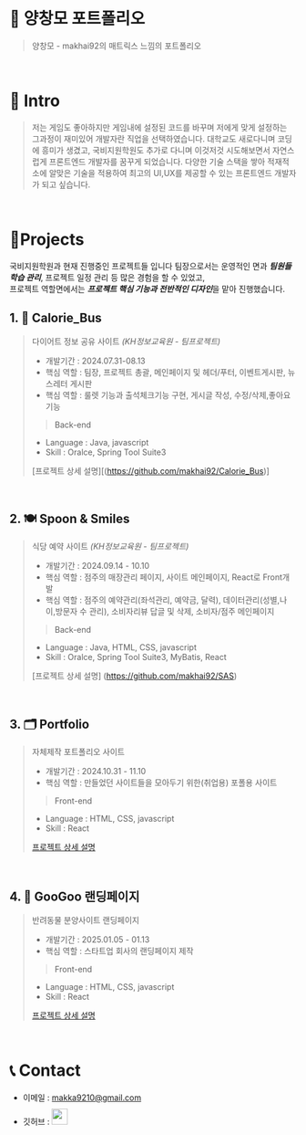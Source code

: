 # 📜 양창모 포트폴리오

> 양창모 - makhai92의 매트릭스 느낌의 포트폴리오

<br />

# 👋 Intro

>  저는 게임도 좋아하지만 게임내에 설정된 코드를 바꾸며 저에게 맞게
> 설정하는 그과정이 재미있어 개발자란 직업을 선택하였습니다.
> 대학교도 새로다니며 코딩에 흥미가 생겼고, 국비지원학원도 추가로
> 다니며 이것저것 시도해보면서 자연스럽게 프론트엔드 개발자를
> 꿈꾸게 되었습니다.
> 다양한 기술 스택을 쌓아 적재적소에 알맞은 기술을 적용하여
> 최고의 UI,UX를 제공할 수 있는 프론트엔드 개발자가 되고 싶습니다.

<br />

# 📝Projects
국비지원학원과 현재 진행중인 프로젝트들 입니다
팀장으로서는 운영적인 면과 ***팀원들 학습 관리***, 프로젝트 일정 관리 등 많은 경험을 할 수 있었고,  
프로젝트 역할면에서는 ***프로젝트 핵심 기능과 전반적인 디자인***을 맡아 진행했습니다.

## 1. 🏃 Calorie_Bus

> 다이어트 정보 공유 사이트 _(KH정보교육원 - 팀프로젝트)_
>
> - 개발기간 : 2024.07.31-08.13
> - 핵심 역할 : 팀장, 프로젝트 총괄, 메인페이지 및 헤더/푸터, 이벤트게시판, 뉴스레터 게시판
> - 핵심 역할 : 룰렛 기능과 출석체크기능 구현, 게시글 작성, 수정/삭제,좋아요 기능
>
>> Back-end
> - Language : Java, javascript
> - Skill : Oralce, Spring Tool Suite3
>
> [프로젝트 상세 설명][(https://github.com/makhai92/Calorie_Bus)]
<br />

## 2. 🍽 Spoon & Smiles

> 식당 예약 사이트 _(KH정보교육원 - 팀프로젝트)_
>
> - 개발기간 : 2024.09.14 - 10.10
> - 핵심 역할 : 점주의 매장관리 페이지, 사이트 메인페이지, React로 Front개발
> - 핵심 역할 : 점주의 예약관리(좌석관리, 예약금, 달력), 데이터관리(성별,나이,방문자 수 관리), 소비자리뷰 답글 및 삭제, 소비자/점주 메인페이지
>
>> Back-end
> - Language : Java, HTML, CSS, javascript
> - Skill : Oralce, Spring Tool Suite3, MyBatis, React
>
> [프로젝트 상세 설명] (https://github.com/makhai92/SAS)
<br />

## 3. 🗂 Portfolio

> 자체제작 포트폴리오 사이트
>
> - 개발기간 : 2024.10.31 - 11.10
> - 핵심 역할 : 만들었던 사이트들을 모아두기 위한(취업용) 포폴용 사이트
>
>> Front-end
> - Language : HTML, CSS, javascript
> - Skill : React
>
> [프로젝트 상세 설명](https://github.com/makhai92/Portfolio)
<br />

## 4. 🐾 GooGoo 랜딩페이지

> 반려동물 분양사이트 랜딩페이지
>
> - 개발기간 : 2025.01.05 - 01.13
> - 핵심 역할 : 스타트업 회사의 랜딩페이지 제작
>
>> Front-end
> - Language : HTML, CSS, javascript
> - Skill : React
>
> [프로젝트 상세 설명](https://github.com/makhai92/Portfolio)
<br />




# 📞 Contact

- 이메일 : makka9210@gmail.com
- 깃허브 : <a href="https://https://github.com/makhai92"> <img src="https://user-images.githubusercontent.com/68724828/185908612-22f4d219-78a7-4de7-bb02-deecaa63bffa.png" height="28px" style="margin-top: 10px" />
</a>
